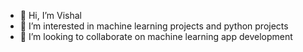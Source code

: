 - 👋 Hi, I’m Vishal
- 👀 I’m interested in machine learning projects and python projects
- 💞️ I’m looking to collaborate on machine learning app development

<!---
atomandspace/atomandspace is a ✨ special ✨ repository because its `README.md` (this file) appears on your GitHub profile.
You can click the Preview link to take a look at your changes.
--->
